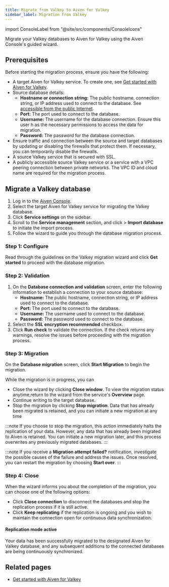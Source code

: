 ```yaml
---
title: Migrate from Valkey to Aiven for Valkey
sidebar_label: Migration from Valkey
---
```


import ConsoleLabel from "@site/src/components/ConsoleIcons"

Migrate your Valkey databases to Aiven for Valkey using the Aiven Console's guided wizard.

## Prerequisites

Before starting the migration process, ensure you have the following:

- A target Aiven for Valkey service. To create one, see
  [Get started with Aiven for Valkey](/docs/products/valkey/get-started).
- Source database details:
  -   **Hostname or connection string:** The public hostname, connection string,
      or IP address used to connect to the database. See
      [accessible from the public Internet](/docs/platform/howto/public-access-in-vpc).
  -   **Port:** The port used to connect to the database.
  -   **Username:** The username for the database connection. Ensure this user h
      as the necessary permissions to access the data for migration.
  -   **Password:** The password for the database connection.
- Ensure traffic and connection between the source and target databases by
  updating or disabling the firewalls that protect them. If necessary,
  you can temporarily disable the firewalls.
- A source Valkey service that is secured with SSL.
- A publicly accessible source Valkey service or a service with a VPC peering connection
  between private networks. The VPC ID and cloud name are required for the
  migration process.

## Migrate a Valkey database

1. Log in to the [Aiven Console](https://console.aiven.io/).
1. Select the target Aiven for Valkey service for migrating the Valkey database.
1. Click **Service settings** on the sidebar.
1. Scroll to the **Service management** section, and
   click <ConsoleLabel name="actions"/> > **Import database** to
   initiate the import process.
1. Follow the wizard to guide you through the database migration process.

### Step 1: Configure

Read through the guidelines on the Valkey migration wizard and
click **Get started** to proceed with the database migration.

### Step 2: Validation

1. On the **Database connection and validation** screen, enter the following
   information to establish a connection to your source database:
    - **Hostname:** The public hostname, connection string, or IP address used to
      connect to the database.
    - **Port:** The port used to connect to the database.
    - **Username:** The username used to connect to the database.
    - **Password:** The password used to connect to the database.
1. Select the **SSL encryption recommended** checkbox.
1. Click **Run check** to validate the connection. If the check returns any
   warnings, resolve the issues before proceeding with the migration process.

### Step 3: Migration

On the **Database migration** screen, click **Start Migration** to
begin the migration.

While the migration is in progress, you can

-   Close the wizard by clicking **Close window**. To view the
    migration status anytime,return to the wizard from the
    service's **Overview** page.
-   Continue writing to the target database.
-   Stop the migration by clicking **Stop migration**. Data that has already been
    migrated is retained, and you can initiate a new migration at any time

:::note
If you choose to stop the migration, this action immediately halts
the replication of your data. However, any data that has already been
migrated to Aiven is retained. You can initiate a new migration
later, and this process overwrites any previously migrated
databases.
:::

:::note
If you receive a **Migration attempt failed?** notification, investigate the possible
causes of the failure and address the issues. Once resolved, you can restart the
migration by choosing **Start over**.
:::

### Step 4: Close

When the wizard informs you about the completion of the migration,
you can choose one of the following options:

- Click **Close connection** to disconnect the databases and stop the replication
  process if it is still active.
- Click **Keep replicating** if the replication is ongoing and you wish to maintain the
  connection open for continuous data synchronization.

#### Replication mode active

Your data has been successfully migrated to the designated Aiven for Valkey database,
and any subsequent additions to the connected databases are being continuously synchronized.

## Related pages

- [Get started with Aiven for Valkey](/docs/products/valkey/get-started)

